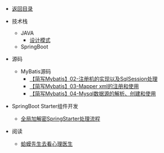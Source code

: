 <!-- _sidebar.md -->
* [返回目录](README.md)
* 技术栈
  * JAVA
    * [设计模式](/docBlog/技术学习/设计模式.md)
  * SpringBoot

* 源码
  * MyBatis源码
    * [【简写Mybatis】02-注册机的实现以及SqlSession处理](/docBlog/技术学习/MyBatis源码/【简写Mybatis】02-注册机的实现以及SqlSession处理.md)
    * [【简写Mybatis】03-Mapper xml的注册和使用](/docBlog/技术学习/MyBatis源码/【简写Mybatis】03-Mapper%20xml的注册和使用.md)
    * [【简写Mybatis】04-Mysql数据源的解析、创建和使用](/docBlog/技术学习/MyBatis源码/【简写Mybatis】04-Mysql数据源的解析、创建和使用.md)
* SpringBoot Starter组件开发
    * [全局加解密SpringStarter处理流程](/docBlog/技术学习/SpringBoot组件开发/全局加解密SpringStarter处理流程.md)
* 阅读
  * [蛤蟆先生去看心理医生](/docBlog/非技术书籍阅读/蛤蟆先生去看心理医生.md)
    